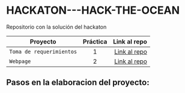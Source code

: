 # HACKATON---HACK-THE-OCEAN
Repositorio con la solución del hackaton


| Proyecto | Práctica | Link al repo |
| ------------- |:-------------:| -----:|
|`Toma de requerimientos`|1|[Link al repo](https://github.com/BrianOrihuelaP/RequerimientosHacktheOcean)|
|`Webpage`|2|[Link al repo](https://github.com/BrianOrihuelaP/Hackaton-Web-Page)|

## Pasos en la elaboracion del proyecto:

